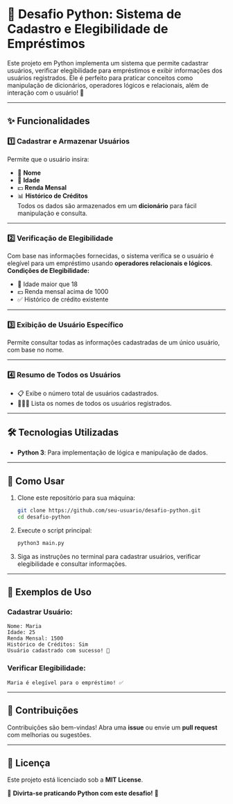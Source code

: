 

# 🐍 Desafio Python: Sistema de Cadastro e Elegibilidade de Empréstimos  

Este projeto em Python implementa um sistema que permite cadastrar usuários, verificar elegibilidade para empréstimos e exibir informações dos usuários registrados. Ele é perfeito para praticar conceitos como manipulação de dicionários, operadores lógicos e relacionais, além de interação com o usuário! 🎉  

---

## ✨ Funcionalidades  

### 1️⃣ **Cadastrar e Armazenar Usuários**  
Permite que o usuário insira:  
- 📝 **Nome**  
- 🎂 **Idade**  
- 💵 **Renda Mensal**  
- 📊 **Histórico de Créditos**  
Todos os dados são armazenados em um **dicionário** para fácil manipulação e consulta.  

---

### 2️⃣ **Verificação de Elegibilidade**  
Com base nas informações fornecidas, o sistema verifica se o usuário é elegível para um empréstimo usando **operadores relacionais e lógicos**.  
**Condições de Elegibilidade:**  
- 🎂 Idade maior que 18  
- 💵 Renda mensal acima de 1000  
- ✅ Histórico de crédito existente  

---

### 3️⃣ **Exibição de Usuário Específico**  
Permite consultar todas as informações cadastradas de um único usuário, com base no nome.  

---

### 4️⃣ **Resumo de Todos os Usuários**  
- 📋 Exibe o número total de usuários cadastrados.  
- 🧑‍🤝‍🧑 Lista os nomes de todos os usuários registrados.  

---

## 🛠️ Tecnologias Utilizadas  
- **Python 3**: Para implementação de lógica e manipulação de dados.  

---

## 🚀 Como Usar  

1. Clone este repositório para sua máquina:  
   ```bash
   git clone https://github.com/seu-usuario/desafio-python.git
   cd desafio-python
   ```  

2. Execute o script principal:  
   ```bash
   python3 main.py
   ```  

3. Siga as instruções no terminal para cadastrar usuários, verificar elegibilidade e consultar informações.  

---

## 🌟 Exemplos de Uso  

### Cadastrar Usuário:  
```plaintext
Nome: Maria
Idade: 25
Renda Mensal: 1500
Histórico de Créditos: Sim
Usuário cadastrado com sucesso! 🎉
```  

### Verificar Elegibilidade:  
```plaintext
Maria é elegível para o empréstimo! ✅
```  

---

## 🤝 Contribuições  

Contribuições são bem-vindas! Abra uma **issue** ou envie um **pull request** com melhorias ou sugestões.  

---

## 📜 Licença  

Este projeto está licenciado sob a **MIT License**.  

🎉 **Divirta-se praticando Python com este desafio!** 🐍
